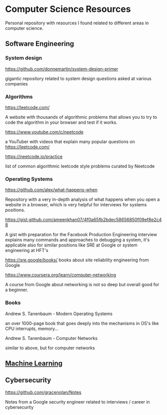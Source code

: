 # Computer Science Resources

Personal repository with resources I found related to different areas in computer science.
## Software Engineering
### System design

https://github.com/donnemartin/system-design-primer

gigantic repository related to system design questions asked at various companies
### Algorithms

https://leetcode.com/

A website with thousands of algorithmic problems that allows you to try to code the algorithm in your browser and test if it works.

https://www.youtube.com/c/neetcode

a YouTuber with videos that explain many popular questions on https://leetcode.com/

https://neetcode.io/practice

list of common algorithmic leetcode style problems curated by Neetcode
### Operating Systems

https://github.com/alex/what-happens-when

Repository with a very in-depth analysis of what happens when you open a website in a browser, which is very helpful for interviews for systems positions.

https://gist.github.com/ameenkhan07/4f0a65fb2bdec58656850f09ef8e2c48

A gist with preparation for the Facebook Production Engineering interview explains many commands and approaches to debugging a system, it's applicable also for similar positions like SRE at Google or system engineering at HFT's

https://sre.google/books/ books about site reliability engineering from Google

https://www.coursera.org/learn/computer-networking

A course from Google about networking is not so deep but overall good for a beginner.
### Books

Andrew S. Tanenbaum - Modern Operating Systems

an over 1000-page book that goes deeply into the mechanisms in OS's like CPU interrupts, memory...

Andrew S. Tanenbaum - Computer Networks

similar to above, but for computer networks
## [Machine Learning](https://github.com/janumiko/CSResources/blob/main/machine-learning.md)





## Cybersecurity

https://github.com/gracenolan/Notes

Notes from a Google security engineer related to interviews / career in cybersecurity
